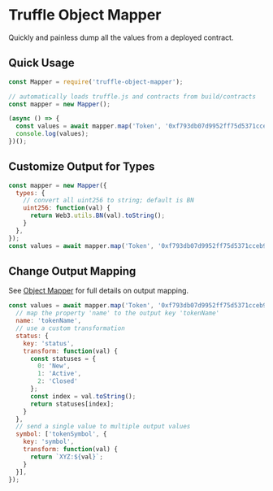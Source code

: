 
Truffle Object Mapper
=====================

Quickly and painless dump all the values from a deployed contract.

## Quick Usage

```JavaScript
const Mapper = require('truffle-object-mapper');

// automatically loads truffle.js and contracts from build/contracts
const mapper = new Mapper();

(async () => {
  const values = await mapper.map('Token', '0xf793db07d9952ff75d5371cceb98c4380277503f');
  console.log(values);
})();
```

## Customize Output for Types

```JavaScript
const mapper = new Mapper({
  types: {
    // convert all uint256 to string; default is BN
    uint256: function(val) {
      return Web3.utils.BN(val).toString();
    }
  },
});
const values = await mapper.map('Token', '0xf793db07d9952ff75d5371cceb98c4380277503f');
```

## Change Output Mapping

See [Object Mapper](https://github.com/wankdanker/node-object-mapper#readme) for full details on output mapping.

```JavaScript
const values = await mapper.map('Token', '0xf793db07d9952ff75d5371cceb98c4380277503f', {
  // map the property 'name' to the output key 'tokenName'
  name: 'tokenName',
  // use a custom transformation
  status: {
    key: 'status',
    transform: function(val) {
      const statuses = {
        0: 'New',
        1: 'Active',
        2: 'Closed'
      };
      const index = val.toString();
      return statuses[index];
    }
  },
  // send a single value to multiple output values
  symbol: ['tokenSymbol', {
    key: 'symbol',
    transform: function(val) {
      return `XYZ:${val}`;
    }
  }],
});
```
